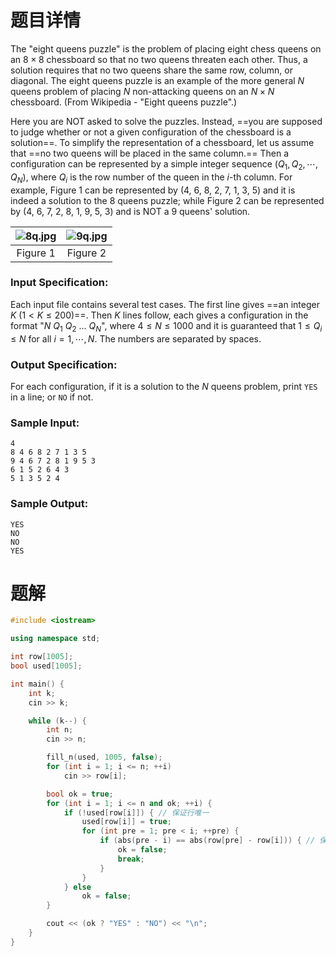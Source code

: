 # 题目详情
The "eight queens puzzle" is the problem of placing eight chess queens on an $8\times 8$ chessboard so that no two queens threaten each other. Thus, a solution requires that no two queens share the same row, column, or diagonal. The eight queens puzzle is an example of the more general $N$ queens problem of placing $N$ non-attacking queens on an $N\times N$ chessboard. (From Wikipedia - "Eight queens puzzle".)

Here you are NOT asked to solve the puzzles. Instead, ==you are supposed to judge whether or not a given configuration of the chessboard is a solution==. To simplify the representation of a chessboard, let us assume that ==no two queens will be placed in the same column.== Then a configuration can be represented by a simple integer sequence $(Q_1, Q_2, \cdots , Q_N)$, where $Q_i$ is the row number of the queen in the $i$-th column. For example, Figure 1 can be represented by (4, 6, 8, 2, 7, 1, 3, 5) and it is indeed a solution to the 8 queens puzzle; while Figure 2 can be represented by (4, 6, 7, 2, 8, 1, 9, 5, 3) and is NOT a 9 queens' solution.

| ![8q.jpg](https://images.ptausercontent.com/7d0443cf-5c19-4494-98a6-0f0f54894eaa.jpg) | ![9q.jpg](https://images.ptausercontent.com/d187e37a-4eb8-4215-8e2c-040a73c5c8d8.jpg) |
| :-----------------------------------------------------------------------------------: | :-----------------------------------------------------------------------------------: |
|                                       Figure 1                                        |                                       Figure 2                                        |

### Input Specification:

Each input file contains several test cases. The first line gives ==an integer $K$ ($1<K\le 200$)==. Then $K$ lines follow, each gives a configuration in the format "$N$ $Q_1$ $Q_2$ ... $Q_N$", where $4\le N\le 1000$ and it is guaranteed that $1\le Q_i\le N$ for all $i=1, \cdots,N$. The numbers are separated by spaces.

### Output Specification:

For each configuration, if it is a solution to the $N$ queens problem, print `YES` in a line; or `NO` if not.

### Sample Input:

    4
    8 4 6 8 2 7 1 3 5
    9 4 6 7 2 8 1 9 5 3
    6 1 5 2 6 4 3
    5 1 3 5 2 4


### Sample Output:

    YES
    NO
    NO
    YES
# 题解

```cpp
#include <iostream>

using namespace std;

int row[1005];
bool used[1005];

int main() {
    int k;
    cin >> k;

    while (k--) {
        int n;
        cin >> n;

        fill_n(used, 1005, false);
        for (int i = 1; i <= n; ++i)
            cin >> row[i];

        bool ok = true;
        for (int i = 1; i <= n and ok; ++i) {
            if (!used[row[i]]) { // 保证行唯一
                used[row[i]] = true;
                for (int pre = 1; pre < i; ++pre) {
                    if (abs(pre - i) == abs(row[pre] - row[i])) { // 保证对角线唯一
                        ok = false;
                        break;
                    }
                }
            } else
                ok = false;
        }

        cout << (ok ? "YES" : "NO") << "\n";
    }
}
```

